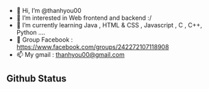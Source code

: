 - 👋 Hi, I’m @thanhyou00
- 👀 I’m interested in Web frontend and backend :/
- 🌱 I’m currently learning Java , HTML & CSS , Javascript , C , C++, Python ....
- 💞️ Group Facebook : https://www.facebook.com/groups/242272107118908
- 📫 My gmail : thanhyou00@gmail.com
<h2> Github Status </h2>
<img src="https://github-readme-stats.vercel.app/api?username=thanhyou00&fbclid=IwAR0kRudl0zLTXfTZoh5ttwctAPdqvQHxM6w1Qsr7RQpqlsZBogou7TMikJs" alt="">


